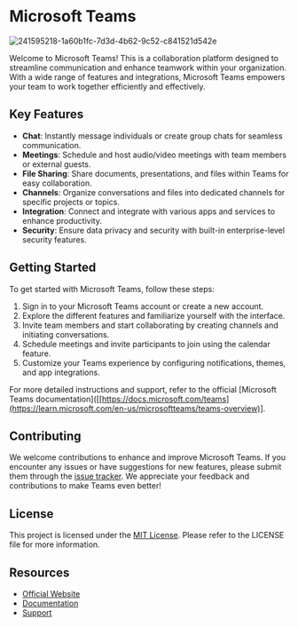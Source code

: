 
# Microsoft Teams

![241595218-1a60b1fc-7d3d-4b62-9c52-c841521d542e](https://github.com/Jekon4ik/op-kp22-savratskyi_old/assets/33554364/f33db593-3c25-499e-bfca-ba76426a7962)




Welcome to Microsoft Teams! This is a collaboration platform designed to streamline communication and enhance teamwork within your organization. With a wide range of features and integrations, Microsoft Teams empowers your team to work together efficiently and effectively.

## Key Features

- **Chat**: Instantly message individuals or create group chats for seamless communication.
- **Meetings**: Schedule and host audio/video meetings with team members or external guests.
- **File Sharing**: Share documents, presentations, and files within Teams for easy collaboration.
- **Channels**: Organize conversations and files into dedicated channels for specific projects or topics.
- **Integration**: Connect and integrate with various apps and services to enhance productivity.
- **Security**: Ensure data privacy and security with built-in enterprise-level security features.

## Getting Started

To get started with Microsoft Teams, follow these steps:

1. Sign in to your Microsoft Teams account or create a new account.
2. Explore the different features and familiarize yourself with the interface.
3. Invite team members and start collaborating by creating channels and initiating conversations.
4. Schedule meetings and invite participants to join using the calendar feature.
5. Customize your Teams experience by configuring notifications, themes, and app integrations.

For more detailed instructions and support, refer to the official [Microsoft Teams documentation]([[https://docs.microsoft.com/teams](https://learn.microsoft.com/en-us/microsoftteams/teams-overview)].

## Contributing

We welcome contributions to enhance and improve Microsoft Teams. If you encounter any issues or have suggestions for new features, please submit them through the [issue tracker](https://github.com/microsoft/teams/issues). We appreciate your feedback and contributions to make Teams even better!

## License

This project is licensed under the [MIT License](https://opensource.org/licenses/MIT). Please refer to the LICENSE file for more information.

## Resources

- [Official Website](https://teams.microsoft.com)
- [Documentation](https://docs.microsoft.com/teams)
- [Support](https://support.microsoft.com/teams)
